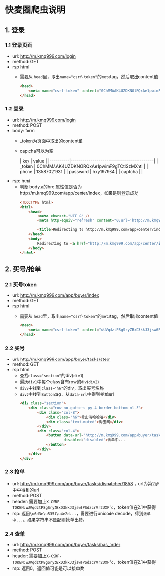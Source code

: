 # 快麦圈爬虫说明

## 1. 登录

### 1.1 登录页面

* url: http://m.kmq999.com/login
* method: GET
* rsp html
    * 需要从 `head`里，取出`name="csrf-token"`的`meta`tag，然后取出content值

        ```html
        <head>
            <meta name="csrf-token" content="0ChMMAAK4UZDKN0lRQxAe1pwimF9gTCtlSzMXntI">
        </head>
        ```

### 1.2 登录

* url: http://m.kmq999.com/login
* method: POST
* body: form
    * _token为页面中取出的content值
    * captcha可以为空

      | key      | value                                    |
                  |----------|------------------------------------------|
      | _token   | 0ChMMAAK4UZDKN0lRQxAe1pwimF9gTCtlSzMXntI |
      | phone    | 13587021931                              |
      | password | hxy197984                                |
      | captcha  |                                          |
* rsp: html
  * 判断 body.a的href属性值是否为http://m.kmq999.com/app/center/index，如果是则登录成功
    ```html
    <!DOCTYPE html>
    <html>
        <head>
            <meta charset="UTF-8" />
            <meta http-equiv="refresh" content="0;url='http://m.kmq999.com/app/center/index'" />

            <title>Redirecting to http://m.kmq999.com/app/center/index</title>
        </head>
        <body>
            Redirecting to <a href="http://m.kmq999.com/app/center/index">http://m.kmq999.com/app/center/index</a>.
        </body>
    </html>
    ```


## 2. 买号/抢单

### 2.1 买号token

* url: http://m.kmq999.com/app/buyer/index
* method: GET
* rsp html
    * 需要从 `head`里，取出`name="csrf-token"`的`meta`tag，然后取出content值

        ```html
        <head>
            <meta name="csrf-token" content="wUVqdztP8gSryZBxD3kkJ3jsw6PSdzcrVr2UXFfc">
        </head>
        ```

### 2.2 买号
* url: http://m.kmq999.com/app/buyer/tasks/step1
* method: GET
* rsp html
    * 查找`class="section"`的div(`div1`)
    * 遍历`div1`中每个class含有row的div(`div2`)
    * `div2`中找到`class="h6"`的div，取出买号名称
    * `div2`中找到`Button`tag，从`data-url`中得到抢单url
      ```html
      <div class="section">
          <div class="row no-gutters py-4 border-bottom ml-3">
              <div class="col-8">
                  <div class="h6">黄山清哈哈哈</div>
                  <div class="text-muted">淘宝网</div>
              </div>
              <div class="col-4">
                  <button data-url="http://m.kmq999.com/app/buyer/tasks/dispatcher/1858" class="btn btn-primary dispatcher"
                          disabled="disabled">派单中...
                  </button>
              </div>
          </div>
      </div>
      ```

### 2.3 抢单
* url: http://m.kmq999.com/app/buyer/tasks/dispatcher/1858 ，url为第2步中中得到的url
* method: POST
* header: 需要加上`X-CSRF-TOKEN:wUVqdztP8gSryZBxD3kkJ3jsw6PSdzcrVr2UXFfc`，token值在2.1中获得
* rsp: 返回`\u6d3e\u5355\u4e2d...`，需要进行unicode decode，得到`派单中...`。如果字符串不匹配则抢单出错。

### 2.4 查单
* url: http://m.kmq999.com/app/buyer/tasks/has_order
* method: POST
* header: 需要加上`X-CSRF-TOKEN:wUVqdztP8gSryZBxD3kkJ3jsw6PSdzcrVr2UXFfc`，token值在2.1中获得
* rsp: 返回0。返回值可能是可以接单数
